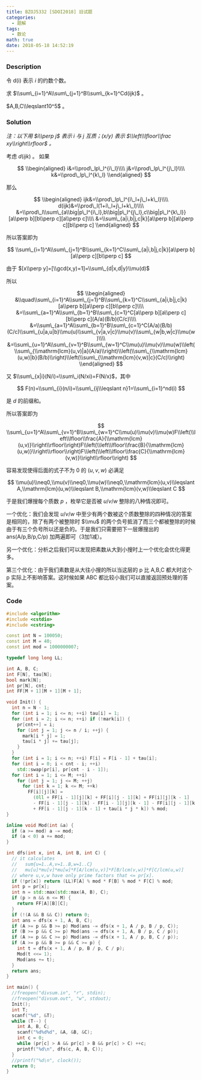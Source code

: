 ```yaml
---
title: BZOJ5332 [SDOI2018] 旧试题
categories:
  - 题解
tags:
  - 数论
math: true
date: 2018-05-18 14:52:19
---
```


### Description

令 d(i) 表示 $i$ 的约数个数。

求 $\\sum\_{i=1}^A\\sum\_{j=1}^B\\sum\_{k=1}^Cd(ijk)$ 。

$A,B,C\\leqslant10^5$ 。

<!--more-->

### Solution

*注：以下用 $i\\perp j$ 表示 $i$ 与 $j$ 互质；$(x/y)$ 表示 $\\left\\lfloor\\frac xy\\right\\rfloor$ 。*

考虑 $d(ijk)$ 。
如果

$$
\\begin{aligned}
i&=\\prod\_lp\_l^{i\_l}\\\\
j&=\\prod\_lp\_l^{j\_l}\\\\
k&=\\prod\_lp\_l^{k\_l}
\\end{aligned}
$$

那么

$$
\\begin{aligned}
ijk&=\\prod\_lp\_l^{i\_l+j\_l+k\_l}\\\\
d(ijk)&=\\prod\_l(1+i\_l+j\_l+k\_l)\\\\
&=\\prod\_l\\sum\_{a\\big|p\_l^{i\_l},b\\big|p\_l^{j\_l},c\\big|p\_l^{k\_l}}[a\\perp b][b\\perp c][a\\perp c]\\\\
&=\\sum\_{a|i,b|j,c|k}[a\\perp b][a\\perp c][b\\perp c]
\\end{aligned}
$$

所以答案即为

$$
\\sum\_{i=1}^A\\sum\_{j=1}^B\\sum\_{k=1}^C\\sum\_{a|i,b|j,c|k}[a\\perp b][a\\perp c][b\\perp c]
$$

由于 $[x\\perp y]=[\\gcd(x,y)=1]=\\sum\_{d|x,d|y}\\mu(d)$

所以

$$
\\begin{aligned}
&\\quad\\sum\_{i=1}^A\\sum\_{j=1}^B\\sum\_{k=1}^C\\sum\_{a|i,b|j,c|k}[a\\perp b][a\\perp c][b\\perp c]\\\\
&=\\sum\_{a=1}^A\\sum\_{b=1}^B\\sum\_{c=1}^C[a\\perp b][a\\perp c][b\\perp c](A/a)(B/b)(C/c)\\\\
&=\\sum\_{a=1}^A\\sum\_{b=1}^B\\sum\_{c=1}^C(A/a)(B/b)(C/c)\\sum\_{u|a,u|b}\\mu(u)\\sum\_{v|a,v|c}\\mu(v)\\sum\_{w|b,w|c}\\mu(w)\\\\
&=\\sum\_{u=1}^A\\sum\_{v=1}^B\\sum\_{w=1}^C\\mu(u)\\mu(v)\\mu(w)\\left(\\sum\_{\\mathrm{lcm}(u,v)|a}(A/a)\\right)\\left(\\sum\_{\\mathrm{lcm}(u,w)|b}(B/b)\\right)\\left(\\sum\_{\\mathrm{lcm}(v,w)|c}(C/c)\\right)
\\end{aligned}
$$

又 $\\sum\_{x|i}(N/i)=\\sum\_i(N/xi)=F(N/x)$，其中

$$
F(n)=\\sum\_{i}(n/i)=\\sum\_{ij\\leqslant n}1=\\sum\_{i=1}^nd(i)
$$

是 $d$ 的前缀和。

所以答案即为

$$
\\sum\_{u=1}^A\\sum\_{v=1}^B\\sum\_{w=1}^C\\mu(u)\\mu(v)\\mu(w)F\\left(\\left\\lfloor\\frac{A}{\\mathrm{lcm}(u,v)}\\right\\rfloor\\right)F\\left(\\left\\lfloor\\frac{B}{\\mathrm{lcm}(u,w)}\\right\\rfloor\\right)F\\left(\\left\\lfloor\\frac{C}{\\mathrm{lcm}(v,w)}\\right\\rfloor\\right)
$$

容易发现使得后面的式子不为 0 的 $(u,v,w)$ 必满足

$$
\\mu(u)\\neq0,\\mu(v)\\neq0,\\mu(w)\\neq0,\\mathrm{lcm}(u,v)\\leqslant A,\\mathrm{lcm}(u,w)\\leqslant B,\\mathrm{lcm}(v,w)\\leqslant C
$$

于是我们爆搜每个质数 $p$ ，枚举它是否被 $u/v/w$ 整除的八种情况即可。

一个优化：我们会发现 $u/v/w$ 中至少有两个数被这个质数整除的四种情况的答案是相同的，除了有两个被整除时 $\\mu$ 的两个负号抵消了而三个都被整除的时候由于有三个负号所以还是负的。于是我们只需要把下一层爆搜出的 ans(A/p,B/p,C/p) 加两遍即可（3加1减）。

另一个优化：分析之后我们可以发现把素数从大到小搜时上一个优化会优化得更多。

第三个优化：由于我们素数是从大往小搜的所以当这层的 p 比 A,B,C 都大时这个 p 实际上不影响答案。这时候如果 ABC 都比较小我们可以直接返回预处理的答案。

### Code

```cpp
#include <algorithm>
#include <cstdio>
#include <cstring>

const int N = 100050;
const int M = 40;
const int mod = 1000000007;

typedef long long LL;

int A, B, C;
int F[N], tau[N];
bool mark[N];
int pr[N], cnt;
int FF[M + 1][M + 1][M + 1];

void Init() {
  int n = N - 1;
  for (int i = 1; i <= n; ++i) tau[i] = 1;
  for (int i = 2; i <= n; ++i) if (!mark[i]) {
    pr[cnt++] = i;
    for (int j = 1; j <= n / i; ++j) {
      mark[i * j] = 1;
      tau[i * j] += tau[j];
    }
  }
  for (int i = 1; i <= n; ++i) F[i] = F[i - 1] + tau[i];
  for (int i = 0; i < cnt - i; ++i)
    std::swap(pr[i], pr[cnt - i - 1]);
  for (int i = 1; i <= M; ++i)
    for (int j = 1; j <= M; ++j)
      for (int k = 1; k <= M; ++k)
        FF[i][j][k] =
          (0ll + FF[i - 1][j][k] + FF[i][j - 1][k] + FF[i][j][k - 1]
          - FF[i - 1][j - 1][k] - FF[i - 1][j][k - 1] - FF[i][j - 1][k - 1]
          + FF[i - 1][j - 1][k - 1] + tau[i * j * k]) % mod;
}

inline void Mod(int &a) {
  if (a >= mod) a -= mod;
  if (a < 0) a += mod;
}

int dfs(int x, int A, int B, int C) {
  // it calculates
  //   sum{u=1..A,v=1..B,w=1..C}
  //   mu[u]*mu[v]*mu[w]*F[A/lcm(u,v)]*F[B/lcm(v,w)]*F[C/lcm(u,w)]
  // where u,v,w have only prime factors that <= pr[x].
  if (!pr[x]) return (LL)F[A] % mod * F[B] % mod * F[C] % mod;
  int p = pr[x];
  int n = std::max(std::max(A, B), C);
  if (p > n && n <= M) {
    return FF[A][B][C];
  }
  if (!(A && B && C)) return 0;
  int ans = dfs(x + 1, A, B, C);
  if (A >= p && B >= p) Mod(ans -= dfs(x + 1, A / p, B / p, C));
  if (B >= p && C >= p) Mod(ans -= dfs(x + 1, A, B / p, C / p));
  if (A >= p && C >= p) Mod(ans -= dfs(x + 1, A / p, B, C / p));
  if (A >= p && B >= p && C >= p) {
    int t = dfs(x + 1, A / p, B / p, C / p);
    Mod(t <<= 1);
    Mod(ans += t);
  }
  return ans;
}

int main() {
  //freopen("divsum.in", "r", stdin);
  //freopen("divsum.out", "w", stdout);
  Init();
  int T;
  scanf("%d", &T);
  while (T--) {
    int A, B, C;
    scanf("%d%d%d", &A, &B, &C);
    int c = 0;
    while (pr[c] > A && pr[c] > B && pr[c] > C) ++c;
    printf("%d\n", dfs(c, A, B, C));
  }
  //printf("%d\n", clock());
  return 0;
}
```
